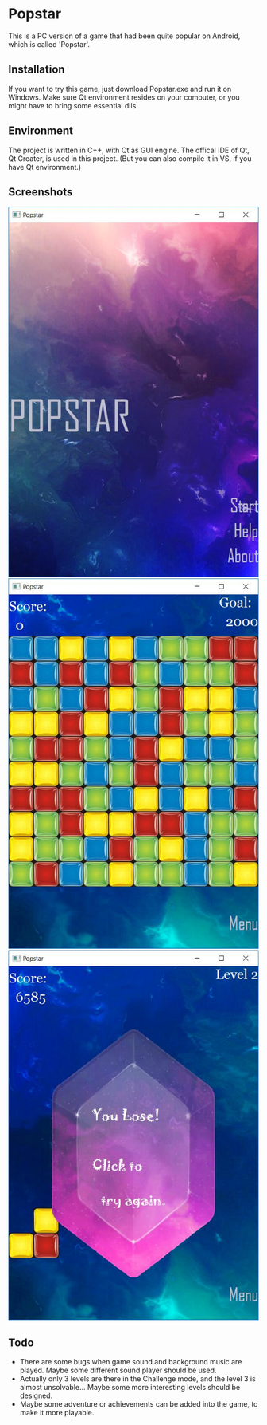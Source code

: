 # Popstar
This is a PC version of a game that had been quite popular on Android, which is called 'Popstar'.
## Installation
If you want to try this game, just download Popstar.exe and run it on Windows. Make sure Qt environment resides on your computer, or you might have to bring some essential dlls.
## Environment
The project is written in C++, with Qt as GUI engine. The offical IDE of Qt, Qt Creater, is used in this project. (But you can also compile it in VS, if you have Qt environment.)
## Screenshots
![StartPage](https://github.com/BloodmageThalnos/QtPopstar/raw/master/img/1.jpg)
![StandardMode](https://github.com/BloodmageThalnos/QtPopstar/raw/master/img/2.jpg)
![ChallengeMode](https://github.com/BloodmageThalnos/QtPopstar/raw/master/img/3.jpg)
## Todo
- There are some bugs when game sound and background music are played. Maybe some different sound player should be used.
- Actually only 3 levels are there in the Challenge mode, and the level 3 is almost unsolvable... Maybe some more interesting levels should be designed.
- Maybe some adventure or achievements can be added into the game, to make it more playable.
